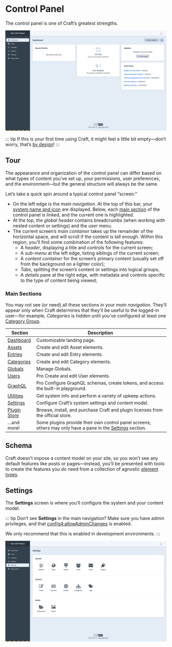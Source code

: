 # Control Panel

The control panel is one of Craft’s greatest strengths.

<Todo notes="Finish opening statement. Should include something about being a powerful tool for developers and content authors." />

<BrowserShot url="https://my-craft-project.ddev.site/admin" :link="false" caption="The Craft control panel viewed in a fresh installation.">
<img src="./images/control-panel-dashboard.png" alt="Craft dashboard">
</BrowserShot>

::: tip
If this is your first time using Craft, it might feel a little bit empty—don’t worry, that’s [by design](#schema)!
:::

## Tour

The appearance and organization of the control panel can differ based on what types of content you’ve set up, your permissions, user preferences, and the environment—but the general structure will always be the same.

Let’s take a quick spin around a typical control panel “screen:”
- On the left edge is the _main navigation_. At the top of this bar, your [system name and icon](#icon) are displayed. Below, each [main section](#main-sections) of the control panel is linked, and the current one is highlighted.
- At the top, the _global header_ contains breadcrumbs (when working with nested content or settings) and the user menu.
- The current screen’s _main container_ takes up the remainder of the horizontal space, and will scroll if the content is tall enough. Within this region, you’ll find some combination of the following features:
    - A _header_, displaying a title and controls for the current screen;
    - A _sub-menu_ at the left edge, listing siblings of the current screen;
    - A _content container_ for the screen’s primary content (usually set off from the background on a lighter color);
    - _Tabs_, splitting the screen’s content or settings into logical groups;
    - A _details_ pane at the right edge, with metadata and controls specific to the type of content being viewed;

### Main Sections

You may not see (or need) all these sections in your _main navigation_. They’ll appear only when Craft determines that they’ll be useful to the logged-in user—for example, _Categories_ is hidden until you’ve configured at least one [Category Group](./categories.md#category-groups).

Section | Description
------- | -----------
[Dashboard](#dashboard) | Customizable landing page.
[Assets](./assets.md) | Create and edit Asset elements.
[Entries](./entries.md) | Create and edit Entry elements.
[Categories](./categories.md) | Create and edit Category elements.
[Globals](./globals.md) | Manage Globals.
[Users](./users.md) | <Badge type="edition" vertical="middle" title="Only available in Craft Pro">Pro</Badge> Create and edit User elements.
[GraphQL](./graphql.md) | <Badge type="edition" vertical="middle" title="Only available in Craft Pro">Pro</Badge> Configure GraphQL schemas, create tokens, and access the built-in playground.
[Utilities](./utilities.md) | Get system info and perform a variety of upkeep actions.
[Settings](#settings) | Configure Craft’s system settings and content model.
[Plugin Store](#plugin-store) | Browse, install, and purchase Craft and plugin licenses from the official store.
…and more! | Some plugins provide their own control panel screens; others may only have a pane in the [Settings](#settings) section.

## Schema

Craft doesn’t impose a content model on your site, so you won’t see any default features like posts or pages—instead, you’ll be presented with tools to create the features you do need from a collection of agnostic [element types](./elements.md).

## Settings

The **Settings** screen is where you’ll configure the system and your content model.

::: tip
Don’t see **Settings** in the main navigation? Make sure you have admin privileges, and that <config4:allowAdminChanges> is enabled.

We only recommend that this is enabled in development environments.
:::

<BrowserShot url="https://my-craft-project.ddev.site/admin/settings" :link="false" caption="The settings screen in Craft.">
<img src="./images/control-panel-settings.png" alt="Craft settings screen">
</BrowserShot>

